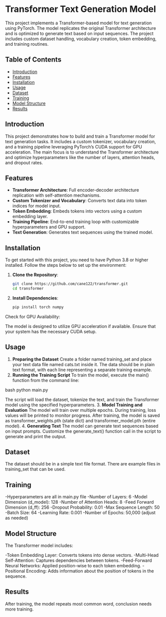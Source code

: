 # Transformer Text Generation Model

This project implements a Transformer-based model for text generation using PyTorch. The model replicates the original Transformer architecture and is optimized to generate text based on input sequences. The project includes custom dataset handling, vocabulary creation, token embedding, and training routines.

## Table of Contents

- [Introduction](#introduction)
- [Features](#features)
- [Installation](#installation)
- [Usage](#usage)
- [Dataset](#dataset)
- [Training](#training)
- [Model Structure](#model-structure)
- [Results](#results)
  
## Introduction

This project demonstrates how to build and train a Transformer model for text generation tasks. It includes a custom tokenizer, vocabulary creation, and a training pipeline leveraging PyTorch’s CUDA support for GPU acceleration. The main focus is to understand the Transformer architecture and optimize hyperparameters like the number of layers, attention heads, and dropout rates.

## Features

- **Transformer Architecture**: Full encoder-decoder architecture replication with self-attention mechanisms.
- **Custom Tokenizer and Vocabulary**: Converts text data into token indices for model input.
- **Token Embedding**: Embeds tokens into vectors using a custom embedding layer.
- **Training Pipeline**: End-to-end training loop with customizable hyperparameters and GPU support.
- **Text Generation**: Generates text sequences using the trained model.

## Installation

To get started with this project, you need to have Python 3.8 or higher installed. Follow the steps below to set up the environment:

1. **Clone the Repository**:

   
   ```bash
   git clone https://github.com/cane122/transformer.git
   cd transformer


2. **Install Dependencies**:
    
    ```bash
    pip install torch numpy

    
Check for GPU Availability:

The model is designed to utilize GPU acceleration if available. Ensure that your system has the necessary CUDA setup.

## Usage
1. **Preparing the Dataset**
Create a folder named training_set and place your text data file named cats.txt inside it.
The data should be in plain text format, with each line representing a separate training example.
2. **Running the Training Script**
To train the model, execute the main() function from the command line:

    
bash
    python main.py

The script will load the dataset, tokenize the text, and train the Transformer model using the specified hyperparameters.
3. **Model Training and Evaluation**
The model will train over multiple epochs. During training, loss values will be printed to monitor progress.
After training, the model is saved as transformer_weights.pth (state dict) and transformer_model.pth (entire model).
4. **Generating Text**
The model can generate text sequences based on input prompts. Customize the generate_text() function call in the script to generate and print the output.

## Dataset
The dataset should be in a simple text file format.
There are example files in training_set that can be used.

## Training
-Hyperparameters are all in main.py file
-Number of Layers: 6
-Model Dimension (d_model): 128
-Number of Attention Heads: 8
-Feed Forward Dimension (d_ff): 256
-Dropout Probability: 0.01
-Max Sequence Length: 50
-Batch Size: 64
-Learning Rate: 0.001
-Number of Epochs: 50,000 (adjust as needed)

## Model Structure
The Transformer model includes:

-Token Embedding Layer: Converts tokens into dense vectors.
-Multi-Head Self-Attention: Captures dependencies between tokens.
-Feed-Forward Neural Networks: Applied position-wise to each token embedding.
-Positional Encoding: Adds information about the position of tokens in the sequence.

## Results
After training, the model repeats most common word, conclusion needs more training.
